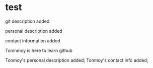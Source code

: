 # test
git description added

personal description added

contact information added

Tomnmoy is here 
to learn github


Tonmoy's personal description added; 
Tonmoy's contact info added;
